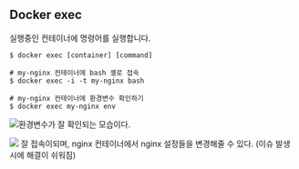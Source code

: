 ## Docker exec
실행중인 컨테이너에 명령어를 실행합니다.
```.shell
$ docker exec [container] [command]

# my-nginx 컨테이너에 bash 셸로 접속
$ docker exec -i -t my-nginx bash

# my-nginx 컨테이너에 환경변수 확인하기
$ docker exec my-nginx env
```

![](https://velog.velcdn.com/images/noyohanx/post/f7a4f020-d319-43a1-a160-fe45464fca68/image.png)환경변수가 잘 확인되는 모습이다.

![](https://velog.velcdn.com/images/noyohanx/post/0d5ae083-8ec5-47f4-8908-05b476a922ad/image.png)
잘 접속이되며, nginx 컨테이너에서 nginx 설정들을 변경해줄 수 있다. (이슈 발생시에 해결이 쉬워짐)
